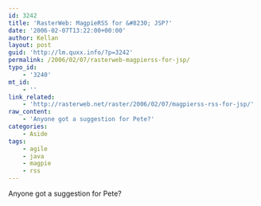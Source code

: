 ```yaml
---
id: 3242
title: 'RasterWeb: MagpieRSS for &#8230; JSP?'
date: '2006-02-07T13:22:00+00:00'
author: Kellan
layout: post
guid: 'http://lm.quxx.info/?p=3242'
permalink: /2006/02/07/rasterweb-magpierss-for-jsp/
typo_id:
    - '3240'
mt_id:
    - ''
link_related:
    - 'http://rasterweb.net/raster/2006/02/07/magpierss-rss-for-jsp/'
raw_content:
    - 'Anyone got a suggestion for Pete?'
categories:
    - Aside
tags:
    - agile
    - java
    - magpie
    - rss
---
```


Anyone got a suggestion for Pete?